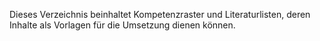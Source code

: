 Dieses Verzeichnis beinhaltet Kompetenzraster und Literaturlisten, deren Inhalte als Vorlagen für die Umsetzung dienen können.
